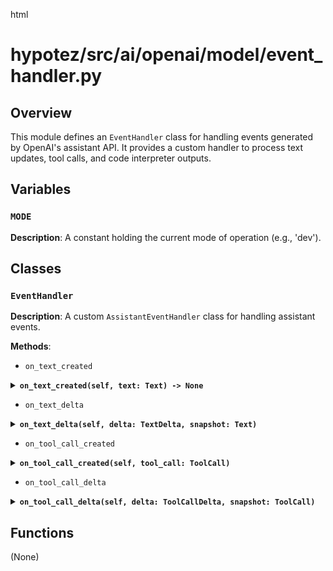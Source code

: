 html
<h1>hypotez/src/ai/openai/model/event_handler.py</h1>

<h2>Overview</h2>
<p>This module defines an <code>EventHandler</code> class for handling events generated by OpenAI's assistant API.  It provides a custom handler to process text updates, tool calls, and code interpreter outputs.</p>

<h2>Variables</h2>

<h3><code>MODE</code></h3>
<p><strong>Description</strong>:  A constant holding the current mode of operation (e.g., 'dev').</p>


<h2>Classes</h2>

<h3><code>EventHandler</code></h3>

<p><strong>Description</strong>:  A custom <code>AssistantEventHandler</code> class for handling assistant events.</p>

<p><strong>Methods</strong>:</p>

<ul>
  <li><code>on_text_created</code></li>
</ul>

<p>
<details>
  <summary><strong><code>on_text_created(self, text: Text) -> None</code></strong></summary>
  <p><strong>Description</strong>: Handles the creation of new text in the assistant's response. Prints the received text to the console.</p>

<p><strong>Parameters</strong>:</p>
<ul>
  <li><code>text</code> (<code>Text</code>): The newly created text data.</li>
</ul>

<p><strong>Returns</strong>:</p>
<ul>
  <li><code>None</code>: This method does not return a value.</li>
</ul>
</details>
</p>

<ul>
  <li><code>on_text_delta</code></li>
</ul>

<p>
<details>
  <summary><strong><code>on_text_delta(self, delta: TextDelta, snapshot: Text)</code></strong></summary>
  <p><strong>Description</strong>: Handles incremental changes (deltas) to the assistant's response text. Prints the delta's value to the console.</p>

<p><strong>Parameters</strong>:</p>
<ul>
  <li><code>delta</code> (<code>TextDelta</code>): The change to be applied to the existing text.</li>
  <li><code>snapshot</code> (<code>Text</code>): The current state of the text.</li>
</ul>

<p><strong>Returns</strong>:</p>
<ul>
  <li><code>None</code>: This method does not return a value.</li>
</ul>
</details>
</p>

<ul>
  <li><code>on_tool_call_created</code></li>
</ul>

<p>
<details>
  <summary><strong><code>on_tool_call_created(self, tool_call: ToolCall)</code></strong></summary>
  <p><strong>Description</strong>: Handles the creation of a tool call. Prints the type of the tool call to the console.</p>

<p><strong>Parameters</strong>:</p>
<ul>
  <li><code>tool_call</code> (<code>ToolCall</code>): The details of the tool call.</li>
</ul>

<p><strong>Returns</strong>:</p>
<ul>
  <li><code>None</code>: This method does not return a value.</li>
</ul>
</details>
</p>

<ul>
  <li><code>on_tool_call_delta</code></li>
</ul>

<p>
<details>
  <summary><strong><code>on_tool_call_delta(self, delta: ToolCallDelta, snapshot: ToolCall)</code></strong></summary>
  <p><strong>Description</strong>: Handles updates to a tool call. Prints input and outputs from a code interpreter tool call.</p>

<p><strong>Parameters</strong>:</p>
<ul>
  <li><code>delta</code> (<code>ToolCallDelta</code>): The change to be applied.</li>
  <li><code>snapshot</code> (<code>ToolCall</code>): The current state of the tool call.</li>
</ul>

<p><strong>Returns</strong>:</p>
<ul>
  <li><code>None</code>: This method does not return a value.</li>
</ul>
</details>
</p>



<h2>Functions</h2>

<p>(None)</p>